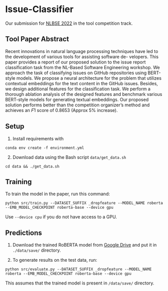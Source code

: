 # Issue-Classifier

Our submission for [NLBSE 2022](https://nlbse2022.github.io/) in the tool competition track.  



##  Tool Paper Abstract
Recent innovations in natural language processing techniques have
led to the development of various tools for assisting software de-
velopers. This paper provides a report of our proposed solution
to the issue report classification task from the NL-Based Software
Engineering workshop. We approach the task of classifying issues
on GitHub repositories using BERT-style models. We propose a neural architecture for the problem that utilizes contextual
embeddings for the text content in the GitHub issues. Besides, we
design additional features for the classification task. We perform a
thorough ablation analysis of the designed features and benchmark
various BERT-style models for generating textual embeddings. Our
proposed solution performs better than the competition organizer’s
method and achieves an 𝐹1 score of 0.8653 (Approx 5% increase). 

## Setup

1. Install requirements with
```setup
conda env create -f environment.yml
```
2. Download data using the Bash script `data/get_data.sh`
```
cd data && ./get_data.sh
```

## Training

To train the model in the paper, run this command:

```train
python src/train.py --DATASET_SUFFIX _dropfeature --MODEL_NAME roberta --EMB_MODEL_CHECKPOINT roberta-base --device gpu
```
Use `--device cpu` if you do not have access to a GPU.

## Predictions

1. Download the trained RoBERTA model from [Google Drive](https://drive.google.com/file/d/1YN70CEIWWidRmqvwPgUGECtVy4NjayIy/view?usp=sharing) and put it in `./data/save/` directory.

2. To generate results on the test data, run:

```predictions
python src/evaluate.py --DATASET_SUFFIX _dropfeature --MODEL_NAME roberta --EMB_MODEL_CHECKPOINT roberta-base --device gpu
```

This assumes that the trained model is present in `/data/save/` directory.
